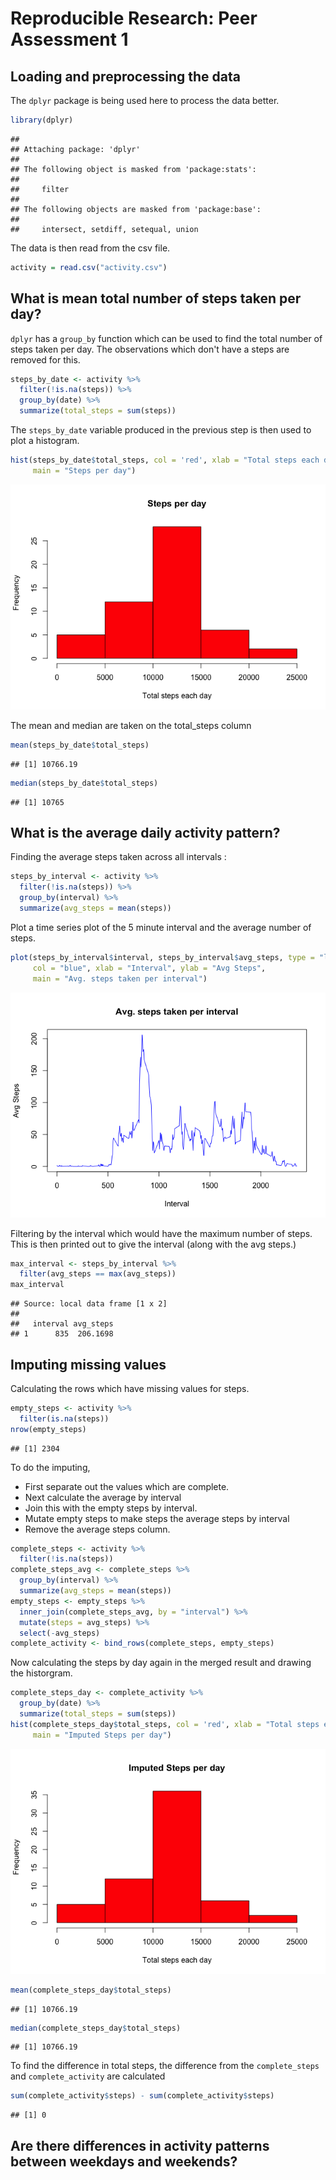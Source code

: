 # Reproducible Research: Peer Assessment 1


## Loading and preprocessing the data
The `dplyr` package is being used here to process the data better. 

```r
library(dplyr)
```

```
## 
## Attaching package: 'dplyr'
## 
## The following object is masked from 'package:stats':
## 
##     filter
## 
## The following objects are masked from 'package:base':
## 
##     intersect, setdiff, setequal, union
```

The data is then read from the csv file. 

```r
activity = read.csv("activity.csv")
```


## What is mean total number of steps taken per day?
`dplyr` has a `group_by` function which can be used to find the total number 
of steps taken per day. The observations which don't have a steps are removed
for this. 


```r
steps_by_date <- activity %>%
  filter(!is.na(steps)) %>%
  group_by(date) %>%
  summarize(total_steps = sum(steps))
```

The `steps_by_date` variable produced in the previous step is then used to 
plot a histogram. 


```r
hist(steps_by_date$total_steps, col = 'red', xlab = "Total steps each day", 
     main = "Steps per day")
```

![](PA1_template_files/figure-html/histogram_steps-1.png) 

The mean and median are taken on the total_steps column

```r
mean(steps_by_date$total_steps)
```

```
## [1] 10766.19
```

```r
median(steps_by_date$total_steps)
```

```
## [1] 10765
```

## What is the average daily activity pattern?
Finding the average steps taken across all intervals :


```r
steps_by_interval <- activity %>%
  filter(!is.na(steps)) %>%
  group_by(interval) %>%
  summarize(avg_steps = mean(steps))
```

Plot a time series plot of the 5 minute interval and the average number of steps.



```r
plot(steps_by_interval$interval, steps_by_interval$avg_steps, type = "l",
     col = "blue", xlab = "Interval", ylab = "Avg Steps", 
     main = "Avg. steps taken per interval")
```

![](PA1_template_files/figure-html/interval_steps-1.png) 

Filtering by the interval which would have the maximum number of steps. 
This is then printed out to give the interval (along with the avg steps.)

```r
max_interval <- steps_by_interval %>%
  filter(avg_steps == max(avg_steps))
max_interval
```

```
## Source: local data frame [1 x 2]
## 
##   interval avg_steps
## 1      835  206.1698
```

## Imputing missing values
Calculating the rows which have missing values for steps.


```r
empty_steps <- activity %>%
  filter(is.na(steps))
nrow(empty_steps)
```

```
## [1] 2304
```

To do the imputing, 
* First separate out the values which are complete.
* Next calculate the average by interval
* Join this with the empty steps by interval. 
* Mutate empty steps to make steps the average steps by interval
* Remove the average steps column. 


```r
complete_steps <- activity %>%
  filter(!is.na(steps))
complete_steps_avg <- complete_steps %>%
  group_by(interval) %>%
  summarize(avg_steps = mean(steps))
empty_steps <- empty_steps %>%
  inner_join(complete_steps_avg, by = "interval") %>%
  mutate(steps = avg_steps) %>%
  select(-avg_steps)
complete_activity <- bind_rows(complete_steps, empty_steps)
```

Now calculating the steps by day again in the merged result and drawing the 
historgram. 

```r
complete_steps_day <- complete_activity %>%
  group_by(date) %>%
  summarize(total_steps = sum(steps))
hist(complete_steps_day$total_steps, col = 'red', xlab = "Total steps each day", 
     main = "Imputed Steps per day")
```

![](PA1_template_files/figure-html/unnamed-chunk-7-1.png) 

```r
mean(complete_steps_day$total_steps)
```

```
## [1] 10766.19
```

```r
median(complete_steps_day$total_steps)
```

```
## [1] 10766.19
```

To find the difference in total steps, the difference from the `complete_steps`
and `complete_activity` are calculated

```r
sum(complete_activity$steps) - sum(complete_activity$steps)
```

```
## [1] 0
```

## Are there differences in activity patterns between weekdays and weekends?
